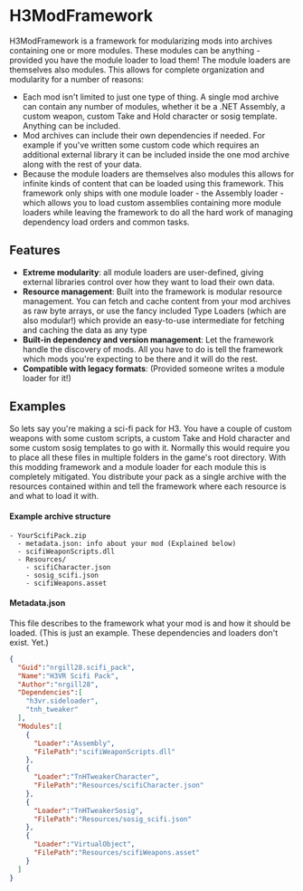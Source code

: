 # H3ModFramework
H3ModFramework is a framework for modularizing mods into archives containing one or more modules. These modules can be anything - provided you have the module loader to load them! The module loaders are themselves also modules. This allows for complete organization and modularity for a number of reasons:
- Each mod isn't limited to just one type of thing. A single mod archive can contain any number of modules, whether it be a .NET Assembly, a custom weapon, custom Take and Hold character or sosig template. Anything can be included.
- Mod archives can include their own dependencies if needed. For example if you've written some custom code which requires an additional external library it can be included inside the one mod archive along with the rest of your data.
- Because the module loaders are themselves also modules this allows for infinite kinds of content that can be loaded using this framework. This framework only ships with one module loader - the Assembly loader - which allows you to load custom assemblies containing more module loaders while leaving the framework to do all the hard work of managing dependency load orders and common tasks.

## Features
- **Extreme modularity**: all module loaders are user-defined, giving external libraries control over how they want to load their own data.
- **Resource management**: Built into the framework is modular resource management. You can fetch and cache content from your mod archives as raw byte arrays, or use the fancy included Type Loaders (which are also modular!) which provide an easy-to-use intermediate for fetching and caching the data as any type
- **Built-in dependency and version management**: Let the framework handle the discovery of mods. All you have to do is tell the framework which mods you're expecting to be there and it will do the rest.
- **Compatible with legacy formats**: (Provided someone writes a module loader for it!)

## Examples
So lets say you're making a sci-fi pack for H3. You have a couple of custom weapons with some custom scripts, a custom Take and Hold character and some custom sosig templates to go with it. Normally this would require you to place all these files in multiple folders in the game's root directory. With this modding framework and a module loader for each module this is completely mitigated. You distribute your pack as a single archive with the resources contained within and tell the framework where each resource is and what to load it with.

#### Example archive structure
```
- YourScifiPack.zip
  - metadata.json: info about your mod (Explained below)
  - scifiWeaponScripts.dll
  - Resources/
    - scifiCharacter.json
    - sosig_scifi.json
    - scifiWeapons.asset
```

#### Metadata.json
This file describes to the framework what your mod is and how it should be loaded.
(This is just an example. These dependencies and loaders don't exist. Yet.)
```JSON
{
  "Guid":"nrgill28.scifi_pack",
  "Name":"H3VR Scifi Pack",
  "Author":"nrgill28",
  "Dependencies":[
    "h3vr.sideloader",
    "tnh_tweaker"
  ],
  "Modules":[
    {
      "Loader":"Assembly",
      "FilePath":"scifiWeaponScripts.dll"
    },
    {
      "Loader":"TnHTweakerCharacter",
      "FilePath":"Resources/scifiCharacter.json"
    },
    {
      "Loader":"TnHTweakerSosig",
      "FilePath":"Resources/sosig_scifi.json"
    },
    {
      "Loader":"VirtualObject",
      "FilePath":"Resources/scifiWeapons.asset"
    }
  ]
}
```
